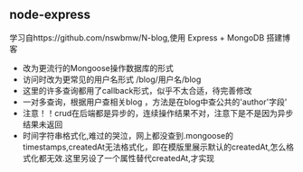## node-express
学习自https://github.com/nswbmw/N-blog,使用 Express + MongoDB 搭建博客  

+ 改为更流行的Mongoose操作数据库的形式
+ 访问时改为更常见的用户名形式  /blog/用户名/blog
+ 这里的许多查询都用了callback形式，似乎不太合适，待完善修改
+ 一对多查询，根据用户查相关blog ，方法是在blog中查公共的'author'字段'  
+ 注意！！crud在后端都是异步的，连续操作结果不对，注意下是不是因为异步结果未返回
+ 时间字符串格式化,难过的哭泣，网上都没查到.mongoose的timestamps,createdAt无法格式化，即在模版里展示默认的createdAt,怎么格式化都无效.这里另设了一个属性替代createdAt,才实现  
